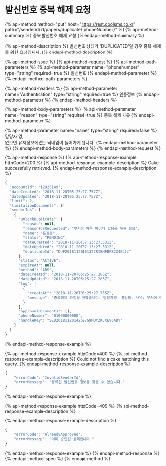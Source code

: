 # 발신번호 중복 해제 요청

{% api-method method="put" host="https://rest.coolsms.co.kr" path="/senderid/v1/papers/duplicate/{phoneNumber}" %}
{% api-method-summary %}
중복 발신번호 해제 요청
{% endapi-method-summary %}

{% api-method-description %}
발신번호 상태가 'DUPLICATED'일 경우 중복 해제를 위한 요청입니다.
{% endapi-method-description %}

{% api-method-spec %}
{% api-method-request %}
{% api-method-path-parameters %}
{% api-method-parameter name="phoneNumber" type="string" required=true %}
발신번호
{% endapi-method-parameter %}
{% endapi-method-path-parameters %}

{% api-method-headers %}
{% api-method-parameter name="Authentication" type="string" required=true %}
인증정보
{% endapi-method-parameter %}
{% endapi-method-headers %}

{% api-method-body-parameters %}
{% api-method-parameter name="reason" type="string" required=true %}
중복 해제 사유
{% endapi-method-parameter %}

{% api-method-parameter name="name" type="string" required=false %}
담당자 명,  
없으면 유저정보에있는 닉네임이 들어가게 됩니다.
{% endapi-method-parameter %}
{% endapi-method-body-parameters %}
{% endapi-method-request %}

{% api-method-response %}
{% api-method-response-example httpCode=200 %}
{% api-method-response-example-description %}
Cake successfully retrieved.
{% endapi-method-response-example-description %}

```javascript
{
  "accountId": "12925149",
  "dateCreated": "2018-11-20T05:25:27.757Z",
  "dateUpdated": "2018-11-20T05:25:27.757Z",
  "limit": 2,
  "limitationDocuments": [],
  "senderIds": [
    {
      "unlockDuplicate": {
        "reason": null,
        "reasonForRequested": "부서에 따른 아이디 할당을 위해 필요",
        "name": "홍길동",
        "status": "PENDING",
        "dateCreated": "2018-11-20T07:13:27.531Z",
        "dateUpdated": "2018-11-20T07:13:27.531Z",
        "duplicateId": "DUP20181120161327RIBHFBFB2X4BJJL"
      },
      "status": "ACTIVE",
      "expireAt": null,
      "method": "ARS",
      "dateCreated": "2018-11-20T05:25:27.285Z",
      "dateUpdated": "2018-11-20T05:25:27.285Z",
      "log": [
        {
          "createAt": "2018-11-20T05:25:27.755Z",
          "message": "중복해제 요청을 하였습니다. 담당자명: 홍길동, 사유: 부서에 따른 아이디 할당을 위해 필요"
        }
      ],
      "approvalDocuments": [],
      "phoneNumber": "01000000000",
      "handleKey": "SED20181120142527G9MUYZKJXEV6ADY"
    }
  ]
}
```
{% endapi-method-response-example %}

{% api-method-response-example httpCode=400 %}
{% api-method-response-example-description %}
Could not find a cake matching this query.
{% endapi-method-response-example-description %}

```javascript
{
    "errorCode": "InvalidSenderId",
    "errorMessage": "등록된 발신번호 정보를 찾을 수 없습니다."
}
```
{% endapi-method-response-example %}

{% api-method-response-example httpCode=409 %}
{% api-method-response-example-description %}

{% endapi-method-response-example-description %}

```javascript
{
    "errorCode": "AlreadyApproved",
    "errorMessage": "이미 승인된 상태입니다."
}
```
{% endapi-method-response-example %}
{% endapi-method-response %}
{% endapi-method-spec %}
{% endapi-method %}



